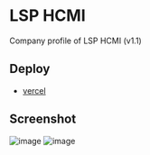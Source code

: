 # LSP HCMI
Company profile of LSP HCMI (v1.1)

## Deploy
* [vercel](https://lsp-hcmi.vercel.app/)

## Screenshot
![image](https://user-images.githubusercontent.com/57162533/211011384-e26f01d7-308c-4c52-b06a-5091d258c80e.png)
![image](https://user-images.githubusercontent.com/57162533/211011429-95539808-b07f-486c-bd87-e73b68c74637.png)

